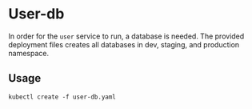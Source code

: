 # User-db

In order for the `user` service to run, a database is needed.
The provided deployment files creates all databases in dev, staging, and production namespace.

## Usage

```
kubectl create -f user-db.yaml
```
